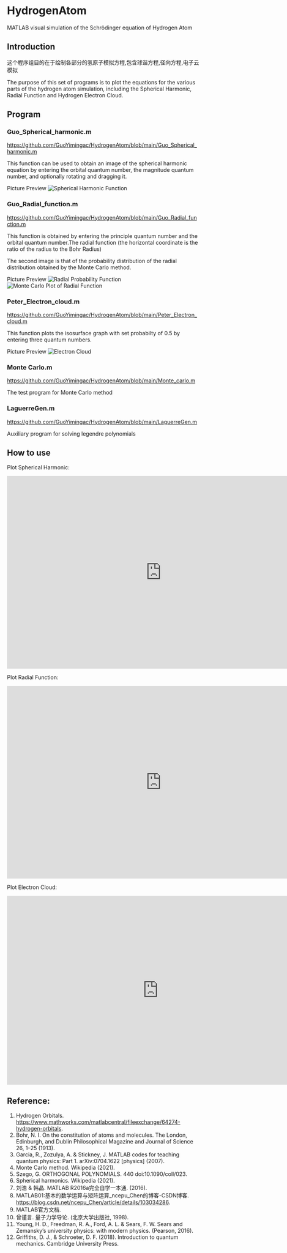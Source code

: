 # HydrogenAtom
MATLAB visual simulation of the Schrödinger equation of Hydrogen Atom
## Introduction
这个程序组目的在于绘制各部分的氢原子模拟方程,包含球谐方程,径向方程,电子云模拟

The purpose of this set of programs is to plot the equations for the various parts of the hydrogen atom simulation, including the Spherical Harmonic, Radial Function and Hydrogen Electron Cloud.

## Program

### Guo_Spherical_harmonic.m
https://github.com/GuoYimingac/HydrogenAtom/blob/main/Guo_Spherical_harmonic.m


This function can be used to obtain an image of the spherical harmonic equation by entering the orbital quantum number, the magnitude quantum number, and optionally rotating and dragging it.



Picture Preview
![Spherical Harmonic Function](https://user-images.githubusercontent.com/77337499/124486197-edae4a00-dddf-11eb-80d7-8fd831465891.png)
### Guo_Radial_function.m
https://github.com/GuoYimingac/HydrogenAtom/blob/main/Guo_Radial_function.m


This function is obtained by entering the principle quantum number and the orbital quantum number.The radial function (the horizontal coordinate is the ratio of the radius to the Bohr Radius)


The second image is that of the probability distribution of the radial distribution obtained by the Monte Carlo method.


Picture Preview
![Radial Probability Function](https://user-images.githubusercontent.com/77337499/124486848-99579a00-dde0-11eb-9f0c-23ab94835a64.png)
![Monte Carlo Plot of Radial Function](https://user-images.githubusercontent.com/77337499/124486794-8c3aab00-dde0-11eb-93c7-27a9187ce2fa.png)

### Peter_Electron_cloud.m
https://github.com/GuoYimingac/HydrogenAtom/blob/main/Peter_Electron_cloud.m


This function plots the isosurface graph with set probabilty of 0.5 by entering three quantum numbers.


Picture Preview
![Electron Cloud](https://user-images.githubusercontent.com/77337499/124487600-809bb400-dde1-11eb-8664-7a4a4ad2f3b1.png)


### Monte Carlo.m


https://github.com/GuoYimingac/HydrogenAtom/blob/main/Monte_carlo.m


The test program for Monte Carlo method

### LaguerreGen.m

https://github.com/GuoYimingac/HydrogenAtom/blob/main/LaguerreGen.m


Auxiliary program for solving legendre polynomials

## How to use
Plot Spherical Harmonic:


<iframe width="806" height="504" src="https://www.youtube.com/embed/xo_ccJpUOzk" title="YouTube video player" frameborder="0" allow="accelerometer; autoplay; clipboard-write; encrypted-media; gyroscope; picture-in-picture" allowfullscreen></iframe>


Plot Radial Function:


<iframe width="806" height="504" src="https://www.youtube.com/embed/FeEqNSLN7kA" title="YouTube video player" frameborder="0" allow="accelerometer; autoplay; clipboard-write; encrypted-media; gyroscope; picture-in-picture" allowfullscreen></iframe>


Plot Electron Cloud:


<iframe width="790" height="494" src="https://www.youtube.com/embed/q7TJMceK_2c" title="YouTube video player" frameborder="0" allow="accelerometer; autoplay; clipboard-write; encrypted-media; gyroscope; picture-in-picture" allowfullscreen></iframe>


## Reference:
1. Hydrogen Orbitals. https://www.mathworks.com/matlabcentral/fileexchange/64274-hydrogen-orbitals.
2. Bohr, N. I. On the constitution of atoms and molecules. The London, Edinburgh, and Dublin Philosophical Magazine and Journal of Science 26, 1–25 (1913).
3. Garcia, R., Zozulya, A. & Stickney, J. MATLAB codes for teaching quantum physics: Part 1. arXiv:0704.1622 [physics] (2007).
4. Monte Carlo method. Wikipedia (2021).
5. Szego, G. ORTHOGONAL POLYNOMIALS. 440 doi:10.1090/coll/023.
6. Spherical harmonics. Wikipedia (2021).
7. 刘浩 & 韩晶. MATLAB R2016a完全自学一本通. (2016).
8. MATLAB01:基本的数学运算与矩阵运算_ncepu_Chen的博客-CSDN博客. https://blog.csdn.net/ncepu_Chen/article/details/103034286.
9. MATLAB官方文档.
10. 曾谨言. 量子力学导论. (北京大学出版社, 1998).
11. Young, H. D., Freedman, R. A., Ford, A. L. & Sears, F. W. Sears and Zemansky’s university physics: with modern physics. (Pearson, 2016).
12. Griffiths, D. J., & Schroeter, D. F. (2018). Introduction to quantum mechanics. Cambridge University Press.




